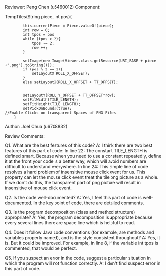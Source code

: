 Reviewer: Peng Chen (u6460012)
Component:

TempTiles(String piece, int pos){

            this.currentPiece = Piece.valueOf(piece);
            int row = 0;
            int tpos = pos;
            while (tpos > 2){
                tpos -= 2;
                row ++;
            }

            setImage(new Image(Viewer.class.getResource(URI_BASE + piece +".png").toString()));
            if (pos % 2 == 1){
                setLayoutX(ROLL_X_OFFSET);
            }
            else setLayoutX(ROLL_X_OFFSET + TT_OFFSET);


            setLayoutY(ROLL_Y_OFFSET + TT_OFFSET*row);
            setFitWidth(TILE_LENGTH);
            setFitHeight(TILE_LENGTH);
            setPickOnBounds(true);                                      //Enable Clicks on transparent Spaces of PNG Files
        }

Author: Joel Chua (u6708832)

Review Comments:

Q1. What are the best features of this code?
A: I think there are two best features of this part of code:
In line 22: The constant TILE_LENGTH is defined smart. Because when you need to use a constant repeatedly, define it at the front your code is a better way,
            which will avoid numbers are difficult to understand everywhere.
In line 24: This simple line of code resolves a hard problem of insensitive mouse click event for us.
            This property can let the mouse click event treat the tile png picture as a whole.
            If we don't do this, the transparent part of png picture will result in insensitive of mouse click event.


Q2. Is the code well-documented?
A: Yes, I feel this part of code is well-documented. In the key point of code, there are detailed comments.


Q3. Is the program decomposition (class and method structure) appropriate?
A: Yes, the program decomposition is appropriate because every several lines there are space line which is helpful to read.


Q4. Does it follow Java code conventions (for example, are methods and variables properly named), and is the style consistent throughout?
A: Yes, it is. But it could be improved. For example, in line 8, if the variable int tpos is commented, that would be perfect.


Q5. If you suspect an error in the code, suggest a particular situation in which the program will not function correctly.
A: I don't find suspect error in this part of code.